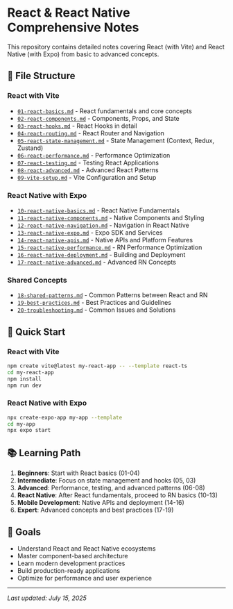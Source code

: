 # React & React Native Comprehensive Notes

This repository contains detailed notes covering React (with Vite) and React Native (with Expo) from basic to advanced concepts.

## 📁 File Structure

### React with Vite
- [`01-react-basics.md`](./01-react-basics.md) - React fundamentals and core concepts
- [`02-react-components.md`](./02-react-components.md) - Components, Props, and State
- [`03-react-hooks.md`](./03-react-hooks.md) - React Hooks in detail
- [`04-react-routing.md`](./04-react-routing.md) - React Router and Navigation
- [`05-react-state-management.md`](./05-react-state-management.md) - State Management (Context, Redux, Zustand)
- [`06-react-performance.md`](./06-react-performance.md) - Performance Optimization
- [`07-react-testing.md`](./07-react-testing.md) - Testing React Applications
- [`08-react-advanced.md`](./08-react-advanced.md) - Advanced React Patterns
- [`09-vite-setup.md`](./09-vite-setup.md) - Vite Configuration and Setup

### React Native with Expo
- [`10-react-native-basics.md`](./10-react-native-basics.md) - React Native Fundamentals
- [`11-react-native-components.md`](./11-react-native-components.md) - Native Components and Styling
- [`12-react-native-navigation.md`](./12-react-native-navigation.md) - Navigation in React Native
- [`13-react-native-expo.md`](./13-react-native-expo.md) - Expo SDK and Services
- [`14-react-native-apis.md`](./14-react-native-apis.md) - Native APIs and Platform Features
- [`15-react-native-performance.md`](./15-react-native-performance.md) - RN Performance Optimization
- [`16-react-native-deployment.md`](./16-react-native-deployment.md) - Building and Deployment
- [`17-react-native-advanced.md`](./17-react-native-advanced.md) - Advanced RN Concepts

### Shared Concepts
- [`18-shared-patterns.md`](./18-shared-patterns.md) - Common Patterns between React and RN
- [`19-best-practices.md`](./19-best-practices.md) - Best Practices and Guidelines
- [`20-troubleshooting.md`](./20-troubleshooting.md) - Common Issues and Solutions

## 🚀 Quick Start

### React with Vite
```bash
npm create vite@latest my-react-app -- --template react-ts
cd my-react-app
npm install
npm run dev
```

### React Native with Expo
```bash
npx create-expo-app my-app --template
cd my-app
npx expo start
```

## 📚 Learning Path

1. **Beginners**: Start with React basics (01-04)
2. **Intermediate**: Focus on state management and hooks (05, 03)
3. **Advanced**: Performance, testing, and advanced patterns (06-08)
4. **React Native**: After React fundamentals, proceed to RN basics (10-13)
5. **Mobile Development**: Native APIs and deployment (14-16)
6. **Expert**: Advanced concepts and best practices (17-19)

## 🎯 Goals

- Understand React and React Native ecosystems
- Master component-based architecture
- Learn modern development practices
- Build production-ready applications
- Optimize for performance and user experience

---

*Last updated: July 15, 2025*
